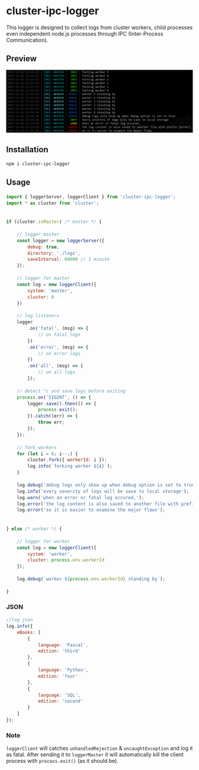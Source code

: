 # cluster-ipc-logger
 This logger is designed to collect logs from cluster workers, child processes even independent node.js processes through IPC (Inter-Process Communication).

## Preview

![cluster-ipc-logger](https://github.com/scrwdrv/cluster-ipc-logger/blob/master/preview.jpg?raw=true)

## Installation
```sh
npm i cluster-ipc-logger
```

## Usage
```js
import { loggerServer, loggerClient } from 'cluster-ipc-logger';
import * as cluster from 'cluster';


if (cluster.isMaster) /* master */ {

    // logger master
    const logger = new loggerServer({
        debug: true,
        directory: './logs',
        saveInterval: 60000 // 1 minute
    });

    // logger for master
    const log = new loggerClient({
        system: 'master',
        cluster: 0
    })

    // log listeners
    logger
        .on('fatal', (msg) => {
            // on fatal logs
        })
        .on('error', (msg) => {
            // on error logs
        })
        .on('all', (msg) => {
            // on all logs
        });

    // detect ^c and save logs before exiting
    process.on('SIGINT', () => {
        logger.save().then(() => {
            process.exit();
        }).catch((err) => {
            throw err;
        });
    });

    // fork workers
    for (let i = 6; i--;) {
        cluster.fork({ workerId: i });
        log.info(`forking worker ${i}`);
    }

    log.debug('debug logs only show up when debug option is set to true');
    log.info('every severity of logs will be save to local storage');
    log.warn('when an error or fatal log occured,');
    log.error('the log content is also saved to another file with prefix [error],');
    log.error('so it is easier to examine the major flaws');


} else /* worker */ {

    // logger for worker
    const log = new loggerClient({
        system: 'worker',
        cluster: process.env.workerId
    });

    log.debug(`worker ${process.env.workerId} standing by`);

}
```
### JSON
```js
//log json
log.info({
    eBooks: [
        {
            language: 'Pascal',
            edition: 'third'
        },
        {
            language: 'Python',
            edition: 'four'
        },
        {
            language: 'SQL',
            edition: 'second'
        }
    ]
});
```

### Note
```loggerClient``` will catches ```unhandledRejection``` & ```uncaughtException``` and log it as fatal. After sending it to ```loggerMaster``` it will automatically kill the client process with ```process.exit()``` (as it should be).